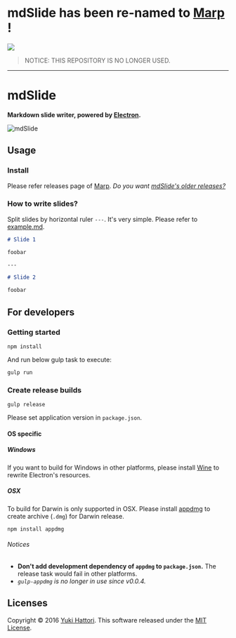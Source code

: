 # mdSlide has been re-named to [Marp](https://github.com/yhatt/marp/) !

[![](https://raw.githubusercontent.com/yhatt/marp/master/images/marp.png)](https://github.com/yhatt/marp/)

> NOTICE: THIS REPOSITORY IS NO LONGER USED.

---

mdSlide
===

**Markdown slide writer, powered by [Electron](http://electron.atom.io/).**

![mdSlide](screenshot.png)

## Usage

### Install

Please refer releases page of [Marp](https://github.com/yhatt/marp/releases). *Do you want [mdSlide's older releases?](https://github.com/yhatt/mdslide/releases)*

### How to write slides?

Split slides by horizontal ruler `---`. It's very simple. Please refer to [example.md](https://raw.githubusercontent.com/yhatt/mdslide/master/example.md).

```md
# Slide 1

foobar

---

# Slide 2

foobar
```

## For developers

### Getting started

```
npm install
```

And run below gulp task to execute:

```
gulp run
```

### Create release builds

```
gulp release
```

Please set application version in `package.json`.

#### OS specific

##### Windows

If you want to build for Windows in other platforms, please install [Wine](https://www.winehq.org/) to rewrite Electron's resources.

##### OSX

To build for Darwin is only supported in OSX. Please install [appdmg](https://github.com/LinusU/node-appdmg) to create archive (`.dmg`) for Darwin release.

```
npm install appdmg
```

###### Notices

- **Don't add development dependency of `appdmg` to `package.json`.** The release task would fail in other platforms.
- *`gulp-appdmg` is no longer in use since v0.0.4.*

## Licenses

Copyright &copy; 2016 [Yuki Hattori](https://github.com/yhatt).
This software released under the [MIT License](https://opensource.org/licenses/mit-license.php).
